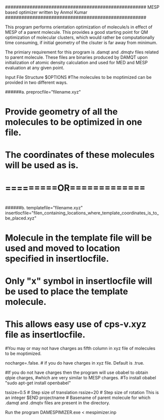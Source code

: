 ####################################################
MESP based optimizer written by Anmol Kumar
####################################################

This program performs orientation optimization of molecule/s
in effect of MESP of a parent molecule. This provides a good starting point
for QM optimization of molecular clusters, which would rather be computationally 
time consuming, if initial geometry of the clsuter is far away from minimum.

The primiary requirement for this program is .damqt and .dmqtv files related to
parent molecule. These files are binaries produced by DAMQT upon initialization
of atomic density calculation and used for MED and MESP evaluation at any given point.

Input File Structure
$OPTIONS
#The molecules to be moptimized can be provided in two different ways.

######a. 
preprocfile="filename.xyz"
#   Provide geometry of all the molecules to be optimized in one file. 
#   The coordinates of these molecules will be used as is.
#
#    =========OR=============
#

######b. 
templatefile="filename.xyz"
insertlocfile="filen_containing_locations_where_template_coordinates_is_to_be_placed.xyz"

#   Molecule in the template file will be used and moved to location specified in insertlocfile.
#   Only "x" symbol in insertlocfile will be used to place the template molecule.
#   This allows easy use of cps-v.xyz file as insertlocfile.

#You may or may not have charges as fifth column in xyz file of molecules to be moptimized.

nocharge=.false. # if you do have charges in xyz file. Default is .true.

#If you do not have charges then the program will use obabel to obtain qtpie charges,
#which are very similar to MESP charges.
#To install obabel "sudo apt-get install openbabel"

tssize=0.5   #  Step size of translation
rssize=20    # Step size of rotation  This is an integer
$END
projectname  # Basename of parent molecule for which .damqt and .dmqtv files are present in the directory.


Run the program
DAMESPIMIZER.exe < mespimizer.inp
